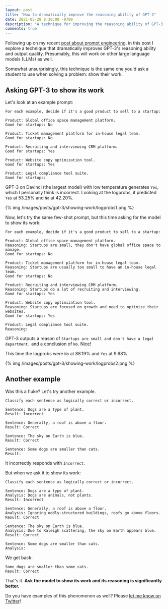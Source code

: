 ```yaml
---
layout: post
title: "How to dramatically improve the reasoning ability of GPT-3"
date: 2021-05-28 8:30:00 -0700
description: "A technique for improving the reasoning ability of GPT-3: ask it to show its work."
comments: true
---
```


Following up on my recent [post about prompt engineering](https://blog.andrewcantino.com/blog/2021/04/21/prompt-engineering-tips-and-tricks/), in this post I explore a technique that dramatically improves GPT-3's reasoning ability and output quality. Presumably, this will work on other large language models (LLMs) as well.

Somewhat unsurprisingly, this technique is the same one you'd ask a student to use when solving a problem: show their work.

## Asking GPT-3 to show its work

Let's look at an example prompt:

```
For each example, decide if it's a good product to sell to a startup:

Product: Global office space management platform.
Good for startups: No

Product: Ticket management platform for in-house legal team.
Good for startups: No

Product: Recruiting and interviewing CRM platform.
Good for startups: Yes

Product: Website copy optimization tool.
Good for startups: Yes

Product: Legal compliance tool suite.
Good for startups:
```

GPT-3 on Davinci (the largest model) with low temperature generates `Yes`, which I personally think is incorrect. Looking at the logprobs, it predicted `Yes` at 53.25% and `No` at 42.20%.

{% img /images/posts/gpt-3/showing-work/logprobs1.png %}

Now, let's try the same few-shot prompt, but this time asking for the model to show its work:

```
For each example, decide if it's a good product to sell to a startup:

Product: Global office space management platform.
Reasoning: Startups are small, they don't have global office space to manage.
Good for startups: No

Product: Ticket management platform for in-house legal team.
Reasoning: Startups are usually too small to have an in-house legal team.
Good for startups: No

Product: Recruiting and interviewing CRM platform.
Reasoning: Startups do a lot of recruiting and interviewing.
Good for startups: Yes

Product: Website copy optimization tool.
Reasoning: Startups are focused on growth and need to optimize their websites.
Good for startups: Yes

Product: Legal compliance tool suite.
Reasoning:
```

GPT-3 outputs a reason of `Startups are small and don't have a legal department.` and a conclusion of `No`. Nice!

This time the logprobs were `No` at 88.19% and `Yes` at 9.68%.

{% img /images/posts/gpt-3/showing-work/logprobs2.png %}

## Another example

Was this a fluke? Let's try another example.

```
Classify each sentence as logically correct or incorrect.

Sentence: Dogs are a type of plant.
Result: Incorrect

Sentence: Generally, a roof is above a floor.
Result: Correct

Sentence: The sky on Earth is blue.
Result: Correct

Sentence: Some dogs are smaller than cats.
Result:
```

It incorrectly responds with `Incorrect`.

But when we ask it to show its work:

```
Classify each sentence as logically correct or incorrect.

Sentence: Dogs are a type of plant.
Analysis: Dogs are animals, not plants.
Result: Incorrect

Sentence: Generally, a roof is above a floor.
Analysis: Ignoring oddly-structured buildings, roofs go above floors.
Result: Correct

Sentence: The sky on Earth is blue.
Analysis: Due to Raleigh scattering, the sky on Earth appears blue.
Result: Correct

Sentence: Some dogs are smaller than cats.
Analysis:
```

We get back:

```
Some dogs are smaller than some cats.
Result: Correct
```

That's it. **Ask the model to show its work and its reasoning is significantly better.**

Do you have examples of this phenomenon as well? Please [let me know on Twitter](https://twitter.com/tectonic)!
